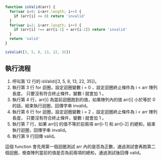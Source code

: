 ``` js
function isValid(arr) {
  for(var i=0; i<arr.length; i++) {
    if (arr[i] <= 0) return 'invalid'
  }
  for(var i=2; i<arr.length; i++) {
    if (arr[i] !== arr[i-1] + arr[i-2]) return 'invalid'
  }
  return 'valid'
}

isValid([3, 5, 8, 13, 22, 35])
```

## 執行流程

1. 呼叫第 12 行的 isValid([3, 5, 8, 13, 22, 35])。
2. 執行第 3 行 for 迴圈，設定迴圈變數 i = 0 ，設定迴圈終止條件為 i < arr 陣列長度， 只要沒有符合終止條件，變數 i 就會加 1 。
3. 執行第 4 行，arr[i] 為當前迴圈跑到的值，如果陣列內的值 arr[i] 小於等於 0 的話，結束執行迴圈，回傳字串 invalid。
4. 執行第 6 行 for 迴圈，設定迴圈變數 i = 2 ，設定迴圈終止條件為 i < arr 陣列長度， 只要沒有符合終止條件，變數 i 就會加 1 。
5. 執行第 7 行，如果 arr[i] 的值不等於前兩項 arr[i-1] 和 arr[i-2] 的總和，結束執行迴圈，回傳字串 invalid。
6. 執行第 9 行回傳 valid。

這個 function 會先用第一個迴圈測試 arr 內的是否為正數，通過測試會再跑第二個迴圈，檢查陣列當前的值是否為前兩項的總和，通過測試後回傳 valid。
